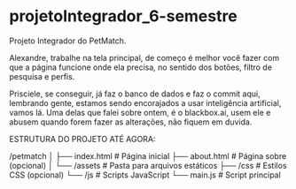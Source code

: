 # projetoIntegrador_6-semestre
Projeto Integrador do PetMatch.

Alexandre, trabalhe na tela principal, de começo é melhor você fazer com que a página funcione onde ela precisa, no sentido dos botões, filtro de pesquisa e perfis.

Prisciele, se conseguir, já faz o banco de dados e faz o commit aqui, lembrando gente, estamos sendo encorajados a usar inteligência artificial, vamos lá. Uma delas 
que falei sobre ontem, é o blackbox.ai, usem ele e abusem quando forem fazer as alterações, não fiquem em duvida.

ESTRUTURA DO PROJETO ATÉ AGORA:

/petmatch
│
├── index.html          # Página inicial
├── about.html          # Página sobre (opcional)
│
└── /assets             # Pasta para arquivos estáticos
    ├── /css            # Estilos CSS (opcional)
    └── /js             # Scripts JavaScript
        └── main.js     # Script principal

    
